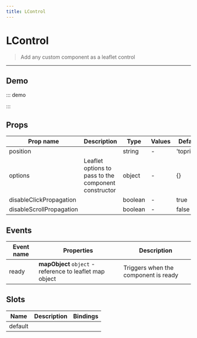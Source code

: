 ```yaml
---
title: LControl
---
```


# LControl

> Add any custom component as a leaflet control

---

## Demo

::: demo
<template>
<l-map style="height: 350px" :zoom="zoom" :center="center">
<l-tile-layer :url="url"></l-tile-layer>
<l-control position="bottomleft" >
<button @click="clickHandler">
I am a useless button!
</button>
</l-control>
</l-map>
</template>

<script>
import {LMap, LTileLayer, LControl} from 'vue2-leaflet';

export default {
  components: {
    LMap,
    LTileLayer,
    LControl
  },
  data () {
    return {
      url: 'https://{s}.tile.openstreetmap.org/{z}/{x}/{y}.png',
      zoom: 8,
      center: [47.313220, -1.319482]
    };
  },
  methods: {
    clickHandler () {
      window.alert('and mischievous')
    }
  }
}
</script>

:::

## Props

| Prop name                | Description                                          | Type    | Values | Default    |
| ------------------------ | ---------------------------------------------------- | ------- | ------ | ---------- |
| position                 |                                                      | string  | -      | 'topright' |
| options                  | Leaflet options to pass to the component constructor | object  | -      | {}         |
| disableClickPropagation  |                                                      | boolean | -      | true       |
| disableScrollPropagation |                                                      | boolean | -      | false      |

## Events

| Event name | Properties                                               | Description                          |
| ---------- | -------------------------------------------------------- | ------------------------------------ |
| ready      | **mapObject** `object` - reference to leaflet map object | Triggers when the component is ready |

## Slots

| Name    | Description | Bindings |
| ------- | ----------- | -------- |
| default |             |          |
